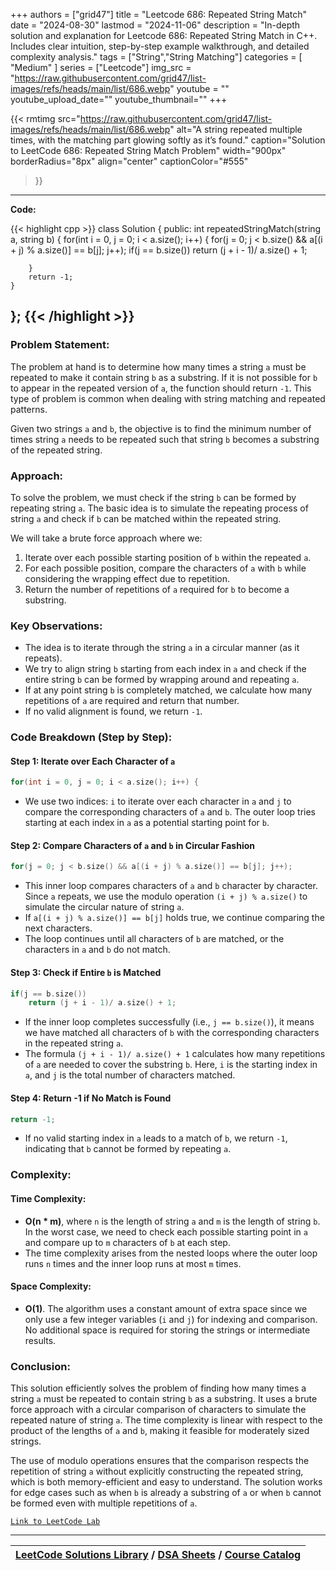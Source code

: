 
+++
authors = ["grid47"]
title = "Leetcode 686: Repeated String Match"
date = "2024-08-30"
lastmod = "2024-11-06"
description = "In-depth solution and explanation for Leetcode 686: Repeated String Match in C++. Includes clear intuition, step-by-step example walkthrough, and detailed complexity analysis."
tags = ["String","String Matching"]
categories = [
    "Medium"
]
series = ["Leetcode"]
img_src = "https://raw.githubusercontent.com/grid47/list-images/refs/heads/main/list/686.webp"
youtube = ""
youtube_upload_date=""
youtube_thumbnail=""
+++


{{< rmtimg 
    src="https://raw.githubusercontent.com/grid47/list-images/refs/heads/main/list/686.webp" 
    alt="A string repeated multiple times, with the matching part glowing softly as it’s found."
    caption="Solution to LeetCode 686: Repeated String Match Problem"
    width="900px"
    borderRadius="8px"
    align="center" 
    captionColor="#555"
>}}
---
**Code:**

{{< highlight cpp >}}
class Solution {
public:
    int repeatedStringMatch(string a, string b) {
        for(int i = 0, j = 0; i < a.size(); i++) {
            for(j = 0; j < b.size() && a[(i + j) % a.size()] == b[j]; j++);
            if(j == b.size())
                return (j + i - 1)/ a.size() + 1;
            
        }
        return -1;
    }
};
{{< /highlight >}}
---

### Problem Statement:
The problem at hand is to determine how many times a string `a` must be repeated to make it contain string `b` as a substring. If it is not possible for `b` to appear in the repeated version of `a`, the function should return `-1`. This type of problem is common when dealing with string matching and repeated patterns.

Given two strings `a` and `b`, the objective is to find the minimum number of times string `a` needs to be repeated such that string `b` becomes a substring of the repeated string.

### Approach:
To solve the problem, we must check if the string `b` can be formed by repeating string `a`. The basic idea is to simulate the repeating process of string `a` and check if `b` can be matched within the repeated string.

We will take a brute force approach where we:
1. Iterate over each possible starting position of `b` within the repeated `a`.
2. For each possible position, compare the characters of `a` with `b` while considering the wrapping effect due to repetition.
3. Return the number of repetitions of `a` required for `b` to become a substring.

### Key Observations:
- The idea is to iterate through the string `a` in a circular manner (as it repeats).
- We try to align string `b` starting from each index in `a` and check if the entire string `b` can be formed by wrapping around and repeating `a`.
- If at any point string `b` is completely matched, we calculate how many repetitions of `a` are required and return that number.
- If no valid alignment is found, we return `-1`.

### Code Breakdown (Step by Step):

#### Step 1: Iterate over Each Character of `a`
```cpp
for(int i = 0, j = 0; i < a.size(); i++) {
```
- We use two indices: `i` to iterate over each character in `a` and `j` to compare the corresponding characters of `a` and `b`. The outer loop tries starting at each index in `a` as a potential starting point for `b`.

#### Step 2: Compare Characters of `a` and `b` in Circular Fashion
```cpp
for(j = 0; j < b.size() && a[(i + j) % a.size()] == b[j]; j++);
```
- This inner loop compares characters of `a` and `b` character by character. Since `a` repeats, we use the modulo operation `(i + j) % a.size()` to simulate the circular nature of string `a`.
- If `a[(i + j) % a.size()] == b[j]` holds true, we continue comparing the next characters.
- The loop continues until all characters of `b` are matched, or the characters in `a` and `b` do not match.

#### Step 3: Check if Entire `b` is Matched
```cpp
if(j == b.size())
    return (j + i - 1)/ a.size() + 1;
```
- If the inner loop completes successfully (i.e., `j == b.size()`), it means we have matched all characters of `b` with the corresponding characters in the repeated string `a`.
- The formula `(j + i - 1)/ a.size() + 1` calculates how many repetitions of `a` are needed to cover the substring `b`. Here, `i` is the starting index in `a`, and `j` is the total number of characters matched.

#### Step 4: Return -1 if No Match is Found
```cpp
return -1;
```
- If no valid starting index in `a` leads to a match of `b`, we return `-1`, indicating that `b` cannot be formed by repeating `a`.

### Complexity:

#### Time Complexity:
- **O(n * m)**, where `n` is the length of string `a` and `m` is the length of string `b`. In the worst case, we need to check each possible starting point in `a` and compare up to `m` characters of `b` at each step.
- The time complexity arises from the nested loops where the outer loop runs `n` times and the inner loop runs at most `m` times.

#### Space Complexity:
- **O(1)**. The algorithm uses a constant amount of extra space since we only use a few integer variables (`i` and `j`) for indexing and comparison. No additional space is required for storing the strings or intermediate results.

### Conclusion:
This solution efficiently solves the problem of finding how many times a string `a` must be repeated to contain string `b` as a substring. It uses a brute force approach with a circular comparison of characters to simulate the repeated nature of string `a`. The time complexity is linear with respect to the product of the lengths of `a` and `b`, making it feasible for moderately sized strings.

The use of modulo operations ensures that the comparison respects the repetition of string `a` without explicitly constructing the repeated string, which is both memory-efficient and easy to understand. The solution works for edge cases such as when `b` is already a substring of `a` or when `b` cannot be formed even with multiple repetitions of `a`.

[`Link to LeetCode Lab`](https://leetcode.com/problems/repeated-string-match/description/)

---

| [LeetCode Solutions Library](https://grid47.xyz/leetcode/) / [DSA Sheets](https://grid47.xyz/sheets/) / [Course Catalog](https://grid47.xyz/courses/) |
| --- |
